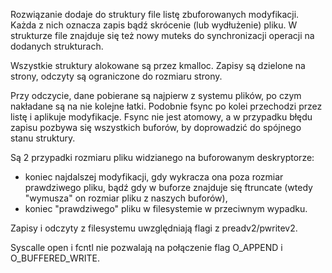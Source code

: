 Rozwiązanie dodaje do struktury file listę zbuforowanych modyfikacji.
Każda z nich oznacza zapis bądź skrócenie (lub wydłużenie) pliku.
W strukturze file znajduje się też nowy muteks do synchronizacji operacji na dodanych strukturach.

Wszystkie struktury alokowane są przez kmalloc.
Zapisy są dzielone na strony, odczyty są ograniczone do rozmiaru strony.

Przy odczycie, dane pobierane są najpierw z systemu plików, po czym nakładane są na nie kolejne łatki.
Podobnie fsync po kolei przechodzi przez listę i aplikuje modyfikacje.
Fsync nie jest atomowy, a w przypadku błędu zapisu pozbywa się wszystkich buforów, by doprowadzić do spójnego stanu struktury.

Są 2 przypadki rozmiaru pliku widzianego na buforowanym deskryptorze:
- koniec najdalszej modyfikacji, gdy wykracza ona poza rozmiar prawdziwego pliku, bądź gdy w buforze znajduje się ftruncate (wtedy "wymusza" on rozmiar pliku z naszych buforów),
- koniec "prawdziwego" pliku w filesystemie w przeciwnym wypadku.

Zapisy i odczyty z filesystemu uwzględniają flagi z preadv2/pwritev2.

Syscalle open i fcntl nie pozwalają na połączenie flag O_APPEND i O_BUFFERED_WRITE.
